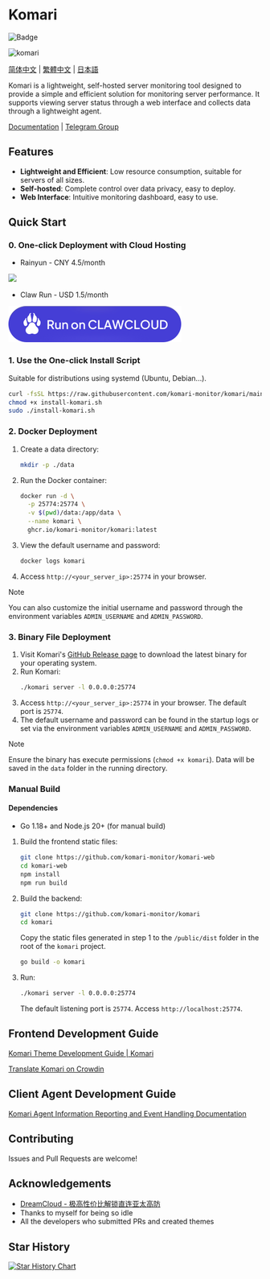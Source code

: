 
# Komari 
![Badge](https://hitscounter.dev/api/hit?url=https%3A%2F%2Fgithub.com%2Fkomari-monitor%2Fkomari&label=&icon=github&color=%23a370f7&message=&style=flat&tz=UTC)

![komari](https://socialify.git.ci/komari-monitor/komari/image?description=1&font=Inter&forks=1&issues=1&language=1&logo=https%3A%2F%2Fraw.githubusercontent.com%2Fkomari-monitor%2Fkomari-web%2Fd54ce1288df41ead08aa19f8700186e68028a889%2Fpublic%2Ffavicon.png&name=1&owner=1&pattern=Plus&pulls=1&stargazers=1&theme=Auto)

[简体中文](./docs/README_zh.md) | [繁體中文](./docs/README_zh-TW.md) | [日本語](./docs/README_ja.md)

Komari is a lightweight, self-hosted server monitoring tool designed to provide a simple and efficient solution for monitoring server performance. It supports viewing server status through a web interface and collects data through a lightweight agent.

[Documentation](https://komari-document.pages.dev/) | [Telegram Group](https://t.me/komari_monitor)

## Features
- **Lightweight and Efficient**: Low resource consumption, suitable for servers of all sizes.
- **Self-hosted**: Complete control over data privacy, easy to deploy.
- **Web Interface**: Intuitive monitoring dashboard, easy to use.

## Quick Start

### 0. One-click Deployment with Cloud Hosting
- Rainyun - CNY 4.5/month 

[![](https://rainyun-apps.cn-nb1.rains3.com/materials/deploy-on-rainyun-cn.svg)](https://app.rainyun.com/apps/rca/store/6780/NzYxNzAz_) 

- Claw Run - USD 1.5/month

[![](https://raw.githubusercontent.com/ClawCloud/Run-Template/refs/heads/main/Run-on-ClawCloud.svg)](https://template.run.claw.cloud/?openapp=system-fastdeploy%3FtemplateName%3Dkomari)

### 1. Use the One-click Install Script
Suitable for distributions using systemd (Ubuntu, Debian...).
```bash
curl -fsSL https://raw.githubusercontent.com/komari-monitor/komari/main/install-komari.sh -o install-komari.sh
chmod +x install-komari.sh
sudo ./install-komari.sh
```

### 2. Docker Deployment
1. Create a data directory:
   ```bash
   mkdir -p ./data
   ```
2. Run the Docker container:
   ```bash
   docker run -d \
     -p 25774:25774 \
     -v $(pwd)/data:/app/data \
     --name komari \
     ghcr.io/komari-monitor/komari:latest
   ```
3. View the default username and password:
   ```bash
   docker logs komari
   ```
4. Access `http://<your_server_ip>:25774` in your browser.

> [!NOTE]
> You can also customize the initial username and password through the environment variables `ADMIN_USERNAME` and `ADMIN_PASSWORD`.

### 3. Binary File Deployment
1. Visit Komari's [GitHub Release page](https://github.com/komari-monitor/komari/releases) to download the latest binary for your operating system.
2. Run Komari:
   ```bash
   ./komari server -l 0.0.0.0:25774
   ```
3. Access `http://<your_server_ip>:25774` in your browser. The default port is `25774`.
4. The default username and password can be found in the startup logs or set via the environment variables `ADMIN_USERNAME` and `ADMIN_PASSWORD`.

> [!NOTE]
> Ensure the binary has execute permissions (`chmod +x komari`). Data will be saved in the `data` folder in the running directory.


### Manual Build

#### Dependencies

- Go 1.18+ and Node.js 20+ (for manual build)

1. Build the frontend static files:
   ```bash
   git clone https://github.com/komari-monitor/komari-web
   cd komari-web
   npm install
   npm run build
   ```
2. Build the backend:
   ```bash
   git clone https://github.com/komari-monitor/komari
   cd komari
   ```
   Copy the static files generated in step 1 to the `/public/dist` folder in the root of the `komari` project.
   ```bash 
   go build -o komari
   ```
4. Run:
   ```bash
   ./komari server -l 0.0.0.0:25774
   ```
   The default listening port is `25774`. Access `http://localhost:25774`.

## Frontend Development Guide
[Komari Theme Development Guide | Komari](https://komari-document.pages.dev/dev/theme.html)

[Translate Komari on Crowdin](https://crowdin.com/project/komari/invite?h=cd051bf172c9a9f7f1360e87ffb521692507706)

## Client Agent Development Guide
[Komari Agent Information Reporting and Event Handling Documentation](https://komari-document.pages.dev/dev/agent.html)

## Contributing
Issues and Pull Requests are welcome!

## Acknowledgements
 - [DreamCloud - 极高性价比解锁直连亚太高防](https://as211392.com/)
 - Thanks to myself for being so idle
 - All the developers who submitted PRs and created themes

## Star History

[![Star History Chart](https://api.star-history.com/svg?repos=komari-monitor/komari&type=Date)](https://www.star-history.com/#komari-monitor/komari&Date)

